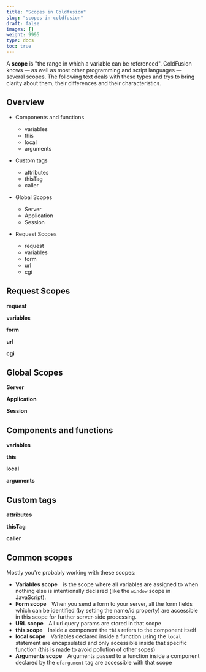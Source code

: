 ```yaml
---
title: "Scopes in Coldfusion"
slug: "scopes-in-coldfusion"
draft: false
images: []
weight: 9995
type: docs
toc: true
---
```


A **scope** is "the range in which a variable can be referenced". ColdFusion knows — as well as most other programming and script languages — several scopes. The following text deals with these types and trys to bring clarity about them, their differences and their characteristics.

## Overview
* Components and functions
    * variables
    * this
    * local
    * arguments

* Custom tags
    * attributes
    * thisTag
    * caller

* Global Scopes
    * Server
    * Application
    * Session

* Request Scopes
    * request
    * variables
    * form
    * url
    * cgi

## Request Scopes
**request** 

**variables**

**form**

**url**

**cgi**

## Global Scopes
**Server**

**Application**

**Session**


## Components and functions
**variables**

**this**

**local**

**arguments**

## Custom tags
**attributes**

**thisTag**

**caller**

## Common scopes
Mostly you're probably working with these scopes:

 * **Variables scope**&emsp;is the scope where all variables are assigned to when nothing else is intentionally declared (like the `window` scope in JavaScript).
 * **Form scope**&emsp;When you send a form to your server, all the form fields which can be identified (by setting the name/id property) are accessible in this scope for further server-side processing.
 * **URL scope**&emsp;All url query params are stored in that scope
 * **this scope**&emsp;Inside a component the `this` refers to the component itself
 * **local scope**&emsp;Variables declared inside a function using the `local` statement are encapsulated and only accessible inside that specific function (this is made to avoid pollution of other sopes)
 * **Arguments scope**&emsp;Arguments passed to a function inside a component declared by the `cfargument` tag are accessible with that scope

